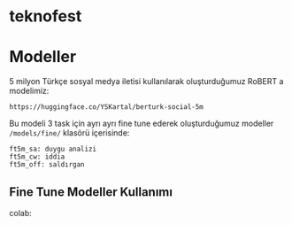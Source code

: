 # teknofest


# Modeller
5 milyon Türkçe sosyal medya iletisi kullanılarak oluşturduğumuz RoBERT a modelimiz:
```
https://huggingface.co/YSKartal/berturk-social-5m
```

Bu modeli 3 task için ayrı ayrı fine tune ederek oluşturduğumuz modeller `/models/fine/` klasörü içerisinde:
```
ft5m_sa: duygu analizi
ft5m_cw: iddia
ft5m_off: saldırgan
```

## Fine Tune Modeller Kullanımı

colab:
